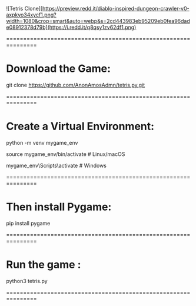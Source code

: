![Tetris Clone][https://preview.redd.it/diablo-inspired-dungeon-crawler-v0-axpkyo34xycf1.png?width=1080&crop=smart&auto=webp&s=2cd443983eb95209eb0fea96dade08912378d79b](https://i.redd.it/q8qsy1zv62df1.png)

===============================================================

# Download the Game:

git clone https://github.com/AnonAmosAdmn/tetris.py.git

===============================================================

# Create a Virtual Environment:

python -m venv mygame_env

source mygame_env/bin/activate  # Linux/macOS

mygame_env\Scripts\activate     # Windows

===============================================================

# Then install Pygame:

pip install pygame

===============================================================

# Run the game :

python3 tetris.py

===============================================================
